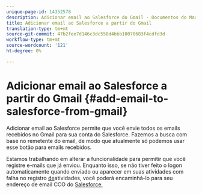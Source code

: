 ```yaml
---
unique-page-id: 14352578
description: Adicionar email ao Salesforce do Gmail - Documentos do Marketing - Documentação do produto
title: Adicionar email ao Salesforce a partir do Gmail
translation-type: tm+mt
source-git-commit: 47b2fee7d146c3dc558d4bbb10070683f4cdfd3d
workflow-type: tm+mt
source-wordcount: '121'
ht-degree: 0%

---
```



# Adicionar email ao Salesforce a partir do Gmail {#add-email-to-salesforce-from-gmail}

Adicionar email ao Salesforce permite que você envie todos os emails recebidos no Gmail para sua conta do Salesforce. Fazemos a busca com base no remetente do email, de modo que atualmente só podemos usar esse botão para emails recebidos.

Estamos trabalhando em alterar a funcionalidade para permitir que você registre e-mails que já enviou. Enquanto isso, se não tiver feito o logon automaticamente quando enviado ou aparecer em suas atividades com falha no registro [de](http://toutapp.com/next#settings/crm/salesforce/activity)atividades, você poderá encaminhá-lo para seu endereço de email CCO do [Salesforce.](http://docs.marketo.com/x/soLS)
